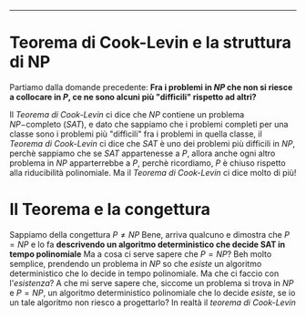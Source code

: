 *****
# Teorema di Cook-Levin e la struttura di NP

Partiamo dalla domande precedente:
**Fra i problemi in $NP$ che non si riesce a collocare in $P$, ce ne sono alcuni più "difficili" rispetto ad altri?**

Il *Teorema di Cook-Levin* ci dice che $NP$ contiene un problema $NP-$completo ($SAT$), e dato che sappiamo che i problemi completi per una classe sono i problemi più "difficili" fra i problemi in quella classe, il *Teorema di Cook-Levin* ci dice che $SAT$ è uno dei problemi più difficili in $NP$, perchè sappiamo che se $SAT$ appartenesse a $P$, allora anche ogni altro problema in $NP$ apparterrebbe a $P$, perchè ricordiamo, $P$ è chiuso rispetto alla riducibilità polinomiale.
Ma il *Teorema di Cook-Levin* ci dice molto di più!

# Il Teorema e la congettura
Sappiamo della congettura $P\neq NP$
Bene, arriva qualcuno e dimostra che $P = NP$ e lo fa **descrivendo un algoritmo deterministico che decide SAT in tempo polinomiale**
Ma a cosa ci serve sapere che $P=NP$?
Beh molto semplice, prendendo un problema in $NP$ so che *esiste* un algoritmo deterministico che lo decide in tempo polinomiale.
Ma che ci faccio con l'*esistenza*?
A che mi serve sapere che, siccome un problema si trova in $NP$ e $P=NP$, un algoritmo deterministico polinomiale che lo decide *esiste*, se io un tale algoritmo non riesco a progettarlo?
In realtà il *teorema di Cook-Levin* 

